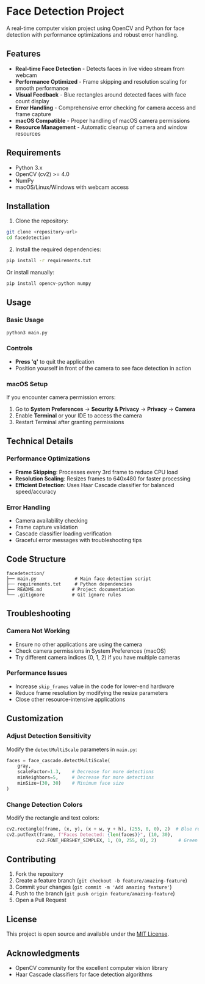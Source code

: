 # Face Detection Project

A real-time computer vision project using OpenCV and Python for face detection with performance optimizations and robust error handling.

## Features

- **Real-time Face Detection** - Detects faces in live video stream from webcam
- **Performance Optimized** - Frame skipping and resolution scaling for smooth performance
- **Visual Feedback** - Blue rectangles around detected faces with face count display
- **Error Handling** - Comprehensive error checking for camera access and frame capture
- **macOS Compatible** - Proper handling of macOS camera permissions
- **Resource Management** - Automatic cleanup of camera and window resources

## Requirements

- Python 3.x
- OpenCV (cv2) >= 4.0
- NumPy
- macOS/Linux/Windows with webcam access

## Installation

1. Clone the repository:
```bash
git clone <repository-url>
cd facedetection
```

2. Install the required dependencies:
```bash
pip install -r requirements.txt
```

Or install manually:
```bash
pip install opencv-python numpy
```

## Usage

### Basic Usage
```bash
python3 main.py
```

### Controls
- **Press 'q'** to quit the application
- Position yourself in front of the camera to see face detection in action

### macOS Setup
If you encounter camera permission errors:
1. Go to **System Preferences** → **Security & Privacy** → **Privacy** → **Camera**
2. Enable **Terminal** or your IDE to access the camera
3. Restart Terminal after granting permissions

## Technical Details

### Performance Optimizations
- **Frame Skipping**: Processes every 3rd frame to reduce CPU load
- **Resolution Scaling**: Resizes frames to 640x480 for faster processing
- **Efficient Detection**: Uses Haar Cascade classifier for balanced speed/accuracy

### Error Handling
- Camera availability checking
- Frame capture validation
- Cascade classifier loading verification
- Graceful error messages with troubleshooting tips

## Code Structure

```
facedetection/
├── main.py              # Main face detection script
├── requirements.txt     # Python dependencies
├── README.md           # Project documentation
└── .gitignore          # Git ignore rules
```

## Troubleshooting

### Camera Not Working
- Ensure no other applications are using the camera
- Check camera permissions in System Preferences (macOS)
- Try different camera indices (0, 1, 2) if you have multiple cameras

### Performance Issues
- Increase `skip_frames` value in the code for lower-end hardware
- Reduce frame resolution by modifying the resize parameters
- Close other resource-intensive applications

## Customization

### Adjust Detection Sensitivity
Modify the `detectMultiScale` parameters in `main.py`:
```python
faces = face_cascade.detectMultiScale(
    gray, 
    scaleFactor=1.3,    # Decrease for more detections
    minNeighbors=5,     # Decrease for more detections
    minSize=(30, 30)    # Minimum face size
)
```

### Change Detection Colors
Modify the rectangle and text colors:
```python
cv2.rectangle(frame, (x, y), (x + w, y + h), (255, 0, 0), 2)  # Blue rectangle
cv2.putText(frame, f"Faces Detected: {len(faces)}", (10, 30), 
           cv2.FONT_HERSHEY_SIMPLEX, 1, (0, 255, 0), 2)        # Green text
```

## Contributing

1. Fork the repository
2. Create a feature branch (`git checkout -b feature/amazing-feature`)
3. Commit your changes (`git commit -m 'Add amazing feature'`)
4. Push to the branch (`git push origin feature/amazing-feature`)
5. Open a Pull Request

## License

This project is open source and available under the [MIT License](LICENSE).

## Acknowledgments

- OpenCV community for the excellent computer vision library
- Haar Cascade classifiers for face detection algorithms
